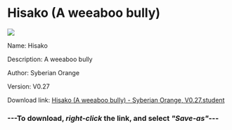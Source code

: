 # Hisako (A weeaboo bully)

<img src = "https://raw.githubusercontent.com/Arbiter1223/Koukou-Gurashi-Custom-Students/master/Students/Files/Hisako%20(A%20weeaboo%20bully).png">

Name: Hisako

Description: A weeaboo bully

Author: Syberian Orange

Version: V0.27

Download link: <a href="https://raw.githubusercontent.com/Arbiter1223/Koukou-Gurashi-Custom-Students/master/Students/Files/Hisako%20(A%20weeaboo%20bully)%20-%20Syberian%20Orange%2C%20V0.27.student">Hisako (A weeaboo bully) - Syberian Orange, V0.27.student</a>

### ---**To download, _right-click_ the link, and select _"Save-as"_**---

